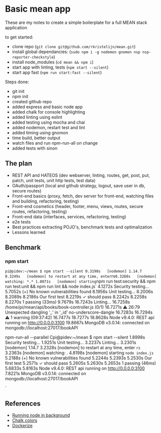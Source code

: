 # Basic mean app

These are my notes to create a simple boilerplate for a full MEAN stack application

to get started:
- clone repo (`git clone git@github.com/rkristelijn/mean.git`)
- install global dependancies: (`sudo npm i -g nodemon gnomon nsp nsp-reporter-checkstyle`)
- install node_modules (`cd mean && npm i`)
- start app with linting, tests (`npm start --silent`)
- start app fast (`npm run start:fast --silent`)

Steps done:
- git init
- npm init
- created github repo
- added express and basic node app
- added chalk for console highlighting
- added linting using eslint
- added testing using mocha and chai
- added nodemon, restart test and lint
- added timing using gnomon
- time build, better output
- watch files and run npm-run-all on change
- added tests with sinon

## The plan

- REST API and HATEOS (dev webserver, linting, routes, get, post, put, patch, unit tests, unit http tests, test data)
- OAuth/passport (local and github strategy, logout, save user in db, secure routes)
- Front-end basics (proxy, fetch, dev server for front-end, watching files and building, refactoring, testing)
- Front-end cosmetics (header, footer, menu, views, routes, secure routes, refactoring, testing)
- Front-end data (interfaces, services, refactoring, testing)
- e2e tests
- Best practices extracting POJO's, benchmark tests and optimalization
- Lessons learned

## Benchmark
### npm start
`
pi@pidev:~/mean $ npm start --silent
   0.3198s   [nodemon] 1.14.7
   0.3249s   [nodemon] to restart at any time, enter `rs`
   0.3260s   [nodemon] watching: *.*
   1.8071s   [nodemon] starting `npm run test:security && npm run test:unit && npm run lint && node index.js`
   4.1272s   Security testing...
   5.7052s   (+) No known vulnerabilities found
   8.1956s   Unit testing...
   8.2006s
   8.2089s
   8.2186s     Our first test
   8.2219s       ✓ should pass
   8.2242s
   8.2258s
   8.2270s     1 passing (33ms)
   9.7679s
  16.7243s   Linting...
  16.7258s   /home/pi/mean/api/books/book-controller.js (0/1)
  16.7271s     ⚠  26:79  Unexpected dangling '_' in '_id'  no-underscore-dangle
  16.7283s
  16.7294s   ⚠ 1 warning (09:37:42)
  16.7477s
  18.7277s
  18.8628s   Node v9.4.0: REST api running on http://0.0.0.0:3100
  19.8667s   MongoDB v3.0.14: connected on mongodb://localhost:27017/bookAPI

npm-run-all --parallel
Cpi@pidev:~/mean $ npm start --silent
   1.8998s   Security testing...
   1.9251s   Unit testing...
   3.2237s   Linting...
   3.2301s   [nodemon] 1.14.7
   3.2328s   [nodemon] to restart at any time, enter `rs`
   3.2363s   [nodemon] watching: *.*
   4.8198s   [nodemon] starting `node index.js`
   5.2188s   (+) No known vulnerabilities found
   5.2244s
   5.2393s
   5.2530s     Our first test
   5.2571s       ✓ should pass
   5.2605s
   5.2630s
   5.2653s     1 passing (46ms)
   5.6833s
   5.8163s   Node v9.4.0: REST api running on http://0.0.0.0:3100
   7.8221s   MongoDB v3.0.14: connected on mongodb://localhost:27017/bookAPI

`

## References
- [Running node in background](https://stackoverflow.com/questions/4018154/how-do-i-run-a-node-js-app-as-a-background-service/29042953#29042953)
- [Chalk colors](https://www.npmjs.com/package/chalk#256-and-truecolor-color-support)
- [Dockerize](https://nodejs.org/en/docs/guides/nodejs-docker-webapp/)
